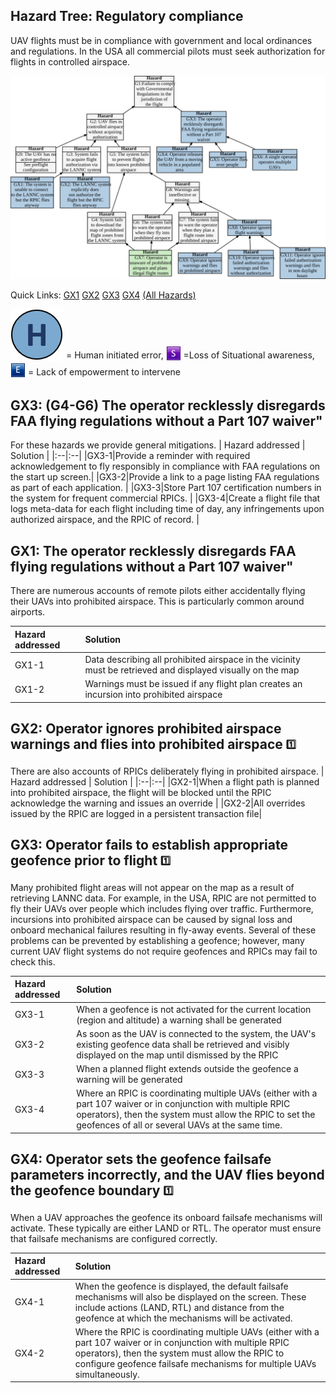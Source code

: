 ## Hazard Tree: Regulatory compliance

UAV flights must be in compliance with government and local ordinances and regulations. In the USA all commercial pilots must seek authorization for flights in controlled airspace.

[![](figures/regulations.svg)](#)

Quick Links: [GX1](#GX1) [GX2](#GX2) [GX3](#GX3) [GX4](#GX4) [(All Hazards)](../README.md)<br>

<sub>![](icons/h-icon.PNG)</sub> = Human initiated error, <sub>![](icons/s.png)</sub> =Loss of Situational awareness, <sub>![](icons/e.png)</sub> = Lack of empowerment to intervene

## GX3: (G4-G6) The operator recklessly disregards FAA flying regulations without a Part 107 waiver"
For these hazards we provide general mitigations.
| Hazard addressed | Solution |
|:--|:--|
|GX3-1|Provide a reminder with required acknowledgement to fly responsibly in compliance with FAA regulations on the start up screen.|
|GX3-2|Provide a link to a page listing FAA regulations as part of each application. |
|GX3-3|Store Part 107 certification numbers in the system for frequent commercial RPICs. |
|GX3-4|Create a flight file that logs meta-data for each flight including time of day, any infringements upon authorized airspace, and the RPIC of record. |

## GX1: The operator recklessly disregards FAA flying regulations without a Part 107 waiver"
There are numerous accounts of remote pilots either accidentally flying their UAVs into prohibited airspace.  This is particularly common around airports.

| Hazard addressed | Solution |
|:--|:--|
|GX1-1|Data describing all prohibited airspace in the vicinity must be retrieved and displayed visually on the map |
|GX1-2|Warnings must be issued if any flight plan creates an incursion into prohibited airspace |

## <a name="GX2">GX2: Operator ignores prohibited airspace warnings and flies into prohibited airspace</a> <sub><sup>:one:</sup></sub>

There are also accounts of RPICs deliberately flying in prohibited airspace. 
| Hazard addressed | Solution |
|:--|:--|
|GX2-1|When a flight path is planned into prohibited airspace, the flight will be blocked until the RPIC acknowledge the warning and issues an override |
|GX2-2|All overrides issued by the RPIC are logged in a persistent transaction file|

## <a name="GX3">GX3: Operator fails to establish appropriate geofence prior to flight</a> <sub><sup>:one:</sup></sub>

Many prohibited flight areas will not appear on the map as a result of retrieving LANNC data.  For example, in the USA, RPIC are not permitted to fly their UAVs over people which includes flying over traffic.  Furthermore, incursions into prohibited airspace can be caused by signal loss and onboard mechanical failures resulting in fly-away events. Several of these problems can be prevented by establishing a geofence; however, many current UAV flight systems do not require geofences and RPICs may fail to check this.

| Hazard addressed | Solution |
|:--|:--|
|GX3-1|When a geofence is not activated for the current location (region and altitude) a warning shall be generated|
|GX3-2|As soon as the UAV is connected to the system, the UAV's existing geofence data shall be retrieved and visibly displayed on the map until dismissed by the RPIC|
|GX3-3|When a planned flight extends outside the geofence a warning will be generated|
|GX3-4|Where an RPIC is coordinating multiple UAVs (either with a part 107 waiver or in conjunction with multiple RPIC operators), then the system must allow the RPIC to set the geofences of all or several UAVs at the same time.

## <a name="GX4">GX4: Operator sets the geofence failsafe parameters incorrectly, and the UAV flies beyond the geofence boundary</a> <sub><sup>:one:</sup></sub>

When a UAV approaches the geofence its onboard failsafe mechanisms will activate.  These typically are either LAND or RTL. The operator must ensure that failsafe mechanisms are configured correctly.

| Hazard addressed | Solution |
|:--|:--|
|GX4-1|When the geofence is displayed, the default failsafe mechanisms will also be displayed on the screen.  These include actions (LAND, RTL) and distance from the geofence at which the mechanisms will be activated.
|GX4-2|Where the RPIC is coordinating multiple UAVs (either with a part 107 waiver or in conjunction with multiple RPIC operators), then the system must allow the RPIC to configure  geofence failsafe mechanisms for multiple UAVs simultaneously.

